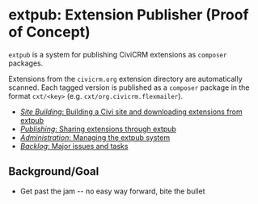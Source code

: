 # extpub: Extension Publisher (Proof of Concept)

`extpub` is a system for publishing CiviCRM extensions as `composer` packages.

Extensions from the `civicrm.org` extension directory are automatically scanned. Each tagged version
is published as a `composer` package in the format `cxt/<key>` (e.g. `cxt/org.civicrm.flexmailer`).

* [*Site Building*: Building a Civi site and downloading extensions from extpub](doc/site-build.md)
* [*Publishing*: Sharing extensions through extpub](doc/publish.md)
* [*Administration*: Managing the extpub system](doc/admin.md)
* [*Backlog*: Major issues and tasks](doc/todo.md)

## Background/Goal

* Get past the jam -- no easy way forward, bite the bullet
